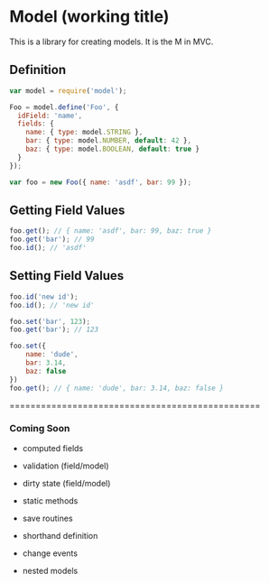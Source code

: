 # Model (working title)

This is a library for creating models.  It is the M in MVC.


## Definition

```js
var model = require('model');

Foo = model.define('Foo', {
  idField: 'name',
  fields: {
    name: { type: model.STRING },
    bar: { type: model.NUMBER, default: 42 },
    baz: { type: model.BOOLEAN, default: true }
  }
});

var foo = new Foo({ name: 'asdf', bar: 99 });
```

## Getting Field Values

```js
foo.get(); // { name: 'asdf', bar: 99, baz: true }
foo.get('bar'); // 99
foo.id(); // 'asdf'
```

## Setting Field Values

```js
foo.id('new id');
foo.id(); // 'new id'

foo.set('bar', 123);
foo.get('bar'); // 123

foo.set({
	name: 'dude',
	bar: 3.14,
	baz: false
})
foo.get(); // { name: 'dude', bar: 3.14, baz: false }
```

================================================

### Coming Soon

* computed fields

* validation (field/model)

* dirty state (field/model)

* static methods

* save routines

* shorthand definition

* change events

* nested models
